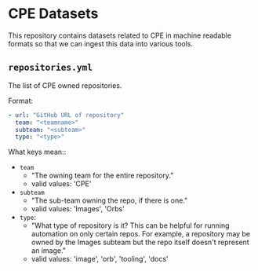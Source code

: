 # CPE Datasets

This repository contains datasets related to CPE in machine readable formats so that we can ingest this data into various tools.

## `repositories.yml`

The list of CPE owned repositories.

Format:

```yaml
- url: "GitHub URL of repository"
  team: "<teamname>"
  subteam: "<subteam>"
  type: "<type>"
```

What keys mean::

- `team`
  - "The owning team for the entire repository."
  - valid values: 'CPE'
- `subteam`
  - "The sub-team owning the repo, if there is one."
  - valid values: 'Images', 'Orbs'
- `type`:
  - "What type of repository is it? This can be helpful for running automation on only certain repos. For example, a repository may be owned by the Images subteam but the repo itself doesn't represent an image."
  - valid values: 'image', 'orb', 'tooling', 'docs'
